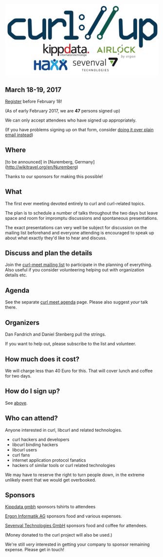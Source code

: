 ![curl://up](images/curlup-plus-sponsors.jpg)

## March 18-19, 2017

[Register](https://docs.google.com/forms/d/e/1FAIpQLScdaOERcZbsgavA8adezuklZIT8QGQjBNo6AvrT-rzajVCuVQ/viewform) before February 18!

(As of early February 2017, we are **47** persons signed up)

We can only accept attendees who have signed up appropriately.

(If you have problems signing up on that form, consider [doing it over plain email instead](curlup-2017-sign-up-info))

## Where

[to be announced] in [Nuremberg, Germany]
(http://wikitravel.org/en/Nuremberg)

Thanks to our sponsors for making this possible!

## What

The first ever meeting devoted entirely to curl and curl-related topics.

The plan is to schedule a number of talks throughout the two days but leave space and room for impromptu discussions and spontaneous presentations.

The exact presentations can very well be subject for discussion on the mailing list beforehand and everyone attending is encouraged to speak up about what exactly they'd like to hear and discuss.

## Discuss and plan the details

Join the [curl-meet mailing list](https://cool.haxx.se/mailman/listinfo/curl-meet) to participate in the planning of everything. Also useful if you consider volunteering helping out with organization details etc.

## Agenda

See the separate [curl meet agenda](curl-meet-2017-agenda) page. Please also suggest *your* talk there.

## Organizers

Dan Fandrich and Daniel Stenberg pull the strings.

If you want to help out, please subscribe to the list and volunteer.

## How much does it cost?

We will charge less than 40 Euro for this. That will cover lunch and coffee for two days.

## How do I sign up?

See [above](#sign-up).

## Who can attend?

Anyone interested in curl, libcurl and related technologies.

- curl hackers and developers
- libcurl binding hackers
- libcurl users
- curl fans
- internet application protocol fanatics
- hackers of similar tools or curl related technologies

We may have to reserve the right to turn people down, in the extreme unlikely event that we would get overbooked.

## Sponsors

[Kippdata gmbh](http://www.kippdata.de/) sponsors tshirts to attendees

[Ergon Informatik AG](https://www.ergon.ch/) sponsors food and various expenses.

[Sevenval Technologies GmbH](https://www.sevenval.com/) sponsors food and coffee for attendees.

(Money donated to the curl project will also be used.)

We're still *very* interested in getting your company to sponsor remaining expense. Please get in touch!

